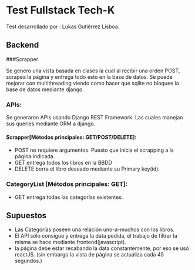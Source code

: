 # Test Fullstack Tech-K
Test desarrollado por : Lukas Gutiérrez Lisboa.
## Backend

###Scrapper

Se genero una vista basada en clases la cual al recibir una orden POST, scrapea
la página y entrega todo esto en la base de datos. Se puede mejorar con multithreading
viendo como hacer que sqlite no bloquee la base de datos mediante django.

### APIs:
Se generaron APIs usando Django REST Framework. Las cuales manejan sus queries
mediante ORM a django.

#### Scrapper[Métodos principales: GET/POST/DELETE]:
  * POST no requiere argumentos. Puesto que inicia el scrapping a la página indicada.
  * GET entrega todos los libros en la BBDD
  * DELETE borra el libro deseado mediante su Primary key(id).

### CategoryList [Métodos principales: GET]:
  * GET entrega todas las categorías existentes.

## Supuestos
  * Las Categorías poseen una relación uno-a-muchos con los libros.
  * El API sólo consigue y entrega la data pedida,
    el trabajo de filtrar la misma se hace mediante frontend(javascript).
  * la página debe estar recabando la data constantemente, por eso se usó reactJS.
  (sin embargo la vista de página se actualiza cada 45 segundos.)
